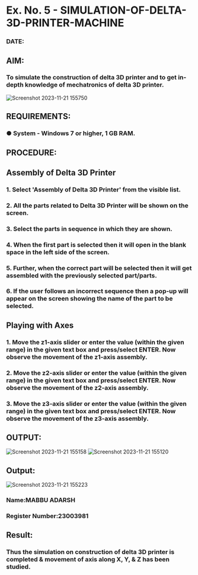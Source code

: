 # Ex. No. 5 - SIMULATION-OF-DELTA-3D-PRINTER-MACHINE

### DATE: 
## AIM:
### To simulate the construction of delta 3D printer and to get in-depth knowledge of mechatronics of delta 3D printer.
![Screenshot 2023-11-21 155750](https://github.com/MabbuAdarsh/Ex.-No.-5---SIMULATION-OF-DELTA-3D-PRINTER-MACHINE/assets/149365583/bf2c3d84-5225-44c1-a55e-6a6e02d9f8a9)

## REQUIREMENTS:
### ●	System - Windows 7 or higher, 1 GB RAM.

## PROCEDURE:

## Assembly of Delta 3D Printer
### 1.	Select 'Assembly of Delta 3D Printer' from the visible list.
### 2.	All the parts related to Delta 3D Printer will be shown on the screen.
### 3.	Select the parts in sequence in which they are shown.
### 4.	When the first part is selected then it will open in the blank space in the left side of the screen.
### 5.	Further, when the correct part will be selected then it will get assembled with the previously selected part/parts.
### 6.	If the user follows an incorrect sequence then a pop-up will appear on the screen showing the name of the part to be selected.

## Playing with Axes
### 1.	Move the z1-axis slider or enter the value (within the given range) in the given text box and press/select ENTER. Now observe the movement of the z1-axis assembly.
### 2.	Move the z2-axis slider or enter the value (within the given range) in the given text box and press/select ENTER. Now observe the movement of the z2-axis assembly.
### 3.	Move the z3-axis slider or enter the value (within the given range) in the given text box and press/select ENTER. Now observe the movement of the z3-axis assembly.

## OUTPUT:
![Screenshot 2023-11-21 155158](https://github.com/MabbuAdarsh/Ex.-No.-5---SIMULATION-OF-DELTA-3D-PRINTER-MACHINE/assets/149365583/5a06d0dc-ae0d-4d33-bf06-bf387c12f823)
![Screenshot 2023-11-21 155120](https://github.com/MabbuAdarsh/Ex.-No.-5---SIMULATION-OF-DELTA-3D-PRINTER-MACHINE/assets/149365583/e1bdd8be-f499-4f45-a41e-4adc83436ba9)




## Output:
![Screenshot 2023-11-21 155223](https://github.com/MabbuAdarsh/Ex.-No.-5---SIMULATION-OF-DELTA-3D-PRINTER-MACHINE/assets/149365583/35408e6a-a47e-4651-b4f2-b22c8b38ae71)

### Name:MABBU ADARSH
### Register Number:23003981

## Result: 
### Thus the simulation on construction of delta 3D printer is completed & movement of axis along X, Y, & Z has been studied.
